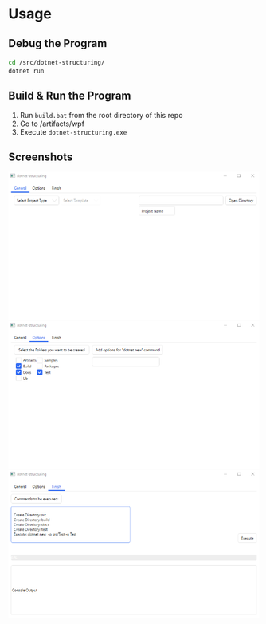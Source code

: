 # Usage

## Debug the Program

```sh
cd /src/dotnet-structuring/
dotnet run
```

## Build & Run the Program

1. Run `build.bat` from the root directory of this repo
2. Go to /artifacts/wpf
3. Execute `dotnet-structuring.exe`
   
## Screenshots

![General](/samples/screenshots/general.png)  
![Options](/samples/screenshots/options.png)  
![Finish](/samples/screenshots/finish.png)